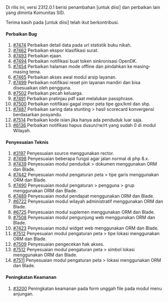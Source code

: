Di rilis ini, versi 2312.0.1 berisi penambahan [untuk diisi] dan perbaikan lain yang diminta Komunitas SID.

Terima kasih pada [untuk diisi] telah ikut berkontribusi.


#### Perbaikan Bug

1. [#7474](https://github.com/OpenSID/OpenSID/issues/7474) Perbaikan detail data pada url statistik buku nikah.
2. [#7462](https://github.com/OpenSID/OpenSID/issues/7462) Perbaikan ekspor klasifikasi surat.
3. [#7493](https://github.com/OpenSID/OpenSID/issues/7493) Perbaikan ejaan.
4. [#7494](https://github.com/OpenSID/OpenSID/issues/7494) Perbaikan notifikasi buat token sinkronisasi OpenDK.
5. [#7454](https://github.com/OpenSID/OpenSID/issues/7454) Perbaikan halaman mode offline dan pindahkan ke masing-masing tema.
6. [#7465](https://github.com/OpenSID/OpenSID/issues/7465) Perbaikan akses awal modul arsip layanan.
7. [#7499](https://github.com/OpenSID/OpenSID/issues/7499) Perbaikan notifikasi reset pin layanan mandiri dan bisa disesuaikan oleh pengguna.
8. [#7502](https://github.com/OpenSID/OpenSID/issues/7502) Perbaikan pecah keluarga.
9. [#7491](https://github.com/OpenSID/OpenSID/issues/7491) Perbaikan pratinjau pdf saat melalukan passphrase.
10. [#7500](https://github.com/OpenSID/OpenSID/issues/7500) Perbaikan notifikasi gagal impor peta tipe gpx/kml dan shp.
11. [#7487](https://github.com/OpenSID/OpenSID/issues/7487) Perbaikan saring data stunting > hasil scorecard konvergensi berdasarkan posyandu.
12. [#7514](https://github.com/OpenSID/OpenSID/issues/7514) Perbaikan kode isian jika hanya ada penduduk luar saja.
13. [#6136](https://github.com/OpenSID/OpenSID/issues/6136) Perbaikan notifikasi hapus dusun/rw/rt yang sudah 0 di modul Wilayah.


#### Penyesuaian Teknis

1. [#3197](https://github.com/OpenSID/premium/issues/3197) Penyesuaian source menggunakan rector.
2. [#7498](https://github.com/OpenSID/OpenSID/issues/7498) Penyesuaian beberapa fungsi agar jalan normal di php 8.x.
3. [#7439](https://github.com/OpenSID/OpenSID/issues/7439) Penyesuaian modul penduduk > dokumen menggunakan ORM dan Blade.
4. [#7442](https://github.com/OpenSID/OpenSID/issues/7442) Penyesuaian modul pengaturan peta > tipe garis menggunakan ORM dan Blade.
5. [#7490](https://github.com/OpenSID/OpenSID/issues/7490) Penyesuaian modul pengaturan > pengguna > grup menggunakan ORM dan Blade.
6. [#7489](https://github.com/OpenSID/OpenSID/issues/7489) Penyesuaian modul pendapat menggunakan ORM dan Blade.
7. [#6722](https://github.com/OpenSID/OpenSID/issues/6722) Penyesuaian modul wilayah administratif menggunakan ORM dan Blade.
8. [#6725](https://github.com/OpenSID/OpenSID/issues/6725) Penyesuaian modul suplemen menggunakan ORM dan Blade.
9. [#7508](https://github.com/OpenSID/OpenSID/issues/7508) Penyesuaian modul pengunjung web menggunakan ORM dan Blade.
10. [#7423](https://github.com/OpenSID/OpenSID/issues/7423) Penyesuaian modul widget web menggunakan ORM dan Blade.
11. [#7512](https://github.com/OpenSID/OpenSID/issues/7512) Penyesuaian modul pengaturan peta > tipe lokasi menggunakan ORM dan Blade.
12. [#7509](https://github.com/OpenSID/OpenSID/issues/7509) Penyesuaian pengecekan hak akses.
13. [#7512](https://github.com/OpenSID/OpenSID/issues/7512) Penyesuaian modul pengaturan peta > simbol lokasi menggunakan ORM dan Blade.
14. [#7511](https://github.com/OpenSID/OpenSID/issues/7511) Penyesuaian modul pengaturan peta > lokasi menggunakan ORM dan Blade.


#### Peningkatan Keamanan

1. [#3200](https://github.com/OpenSID/premium/issues/3200) Peningkatan keamanan pada form unggah file pada modul menu anjungan.
